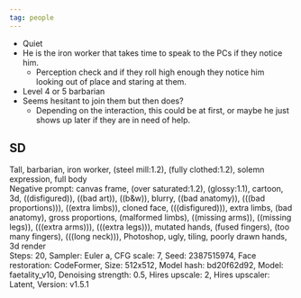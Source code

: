 ```yaml
---
tag: people
---
```

* Quiet 
* He is the iron worker that takes time to speak to the PCs if they notice him.
    * Perception check and if they roll high enough they notice him looking out of place and staring at them.
* Level 4 or 5 barbarian
* Seems hesitant to join them but then does?
  * Depending on the interaction, this could be at first, or maybe he just shows up later if they are in need of help.
## SD
Tall, barbarian, iron worker, (steel mill:1.2), (fully clothed:1.2), solemn expression, full body  
Negative prompt: canvas frame, (over saturated:1.2), (glossy:1.1), cartoon, 3d, ((disfigured)), ((bad art)), ((b&w)), blurry, ((bad anatomy)), (((bad proportions))), ((extra limbs)), cloned face, (((disfigured))), extra limbs, (bad anatomy), gross proportions, (malformed limbs), ((missing arms)), ((missing legs)), (((extra arms))), (((extra legs))), mutated hands, (fused fingers), (too many fingers), (((long neck))), Photoshop, ugly, tiling, poorly drawn hands, 3d render  
Steps: 20, Sampler: Euler a, CFG scale: 7, Seed: 2387515974, Face restoration: CodeFormer, Size: 512x512, Model hash: bd20f62d92, Model: faetality_v10, Denoising strength: 0.5, Hires upscale: 2, Hires upscaler: Latent, Version: v1.5.1